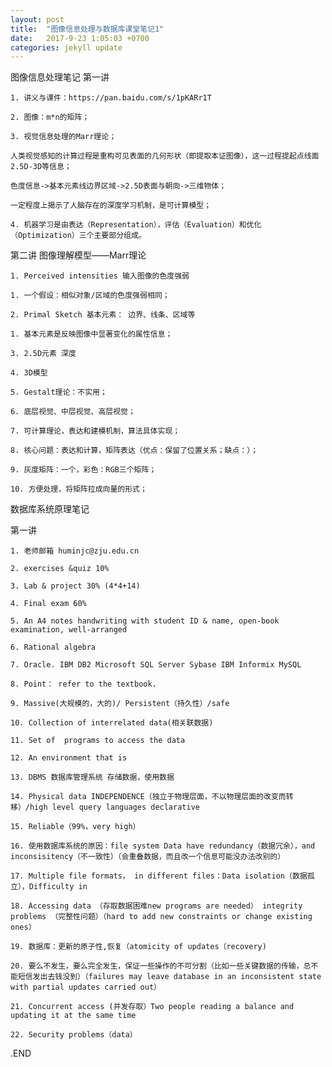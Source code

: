 ```yaml
---
layout: post
title:  "图像信息处理与数据库课堂笔记1"
date:   2017-9-23 1:05:03 +0700
categories: jekyll update
---
```

图像信息处理笔记
第一讲

	1. 讲义与课件：https://pan.baidu.com/s/1pKARr1T
  
	2. 图像：m*n的矩阵；
  
	3. 视觉信息处理的Marr理论；
  
	人类视觉感知的计算过程是重构可见表面的几何形状（即提取本证图像），这一过程提起点线面2.5D-3D等信息；
  
	色度信息->基本元素线边界区域->2.5D表面与朝向->三维物体；
  
	一定程度上揭示了人脑存在的深度学习机制，是可计算模型；
  
	4. 机器学习是由表达（Representation），评估（Evaluation）和优化（Optimization）三个主要部分组成。
  
第二讲 图像理解模型——Marr理论

	1. Perceived intensities 输入图像的色度强弱
  
	1. 一个假设：相似对象/区域的色度强弱相同；
  
	2. Primal Sketch 基本元素： 边界、线条、区域等
  
	1. 基本元素是反映图像中显著变化的属性信息；
  
	3. 2.5D元素 深度
  
	4. 3D模型
  
	5. Gestalt理论：不实用；
  
	6. 底层视觉、中层视觉、高层视觉；
  
	7. 可计算理论，表达和建模机制，算法具体实现；
  
	8. 核心问题：表达和计算，矩阵表达（优点：保留了位置关系；缺点：）；
  
	9. 灰度矩阵：一个，彩色：RGB三个矩阵；
  
	10. 方便处理，将矩阵拉成向量的形式；

数据库系统原理笔记

第一讲

	1. 老师邮箱 huminjc@zju.edu.cn
  
	2. exercises &quiz 10%
 
	3. Lab & project 30% (4*4+14)
  
	4. Final exam 60% 
  
	5. An A4 notes handwriting with student ID & name, open-book examination, well-arranged
  
	6. Rational algebra
  
	7. Oracle. IBM DB2 Microsoft SQL Server Sybase IBM Informix MySQL
  
	8. Point： refer to the textbook.
  
	9. Massive(大规模的，大的)/ Persistent（持久性）/safe
  
	10. Collection of interrelated data(相关联数据)
  
	11. Set of  programs to access the data
  
	12. An environment that is
  
	13. DBMS 数据库管理系统 存储数据，使用数据
  
	14. Physical data INDEPENDENCE（独立于物理层面，不以物理层面的改变而转移）/high level query languages declarative
  
	15. Reliable（99%，very high）
  
	16. 使用数据库系统的原因：file system Data have redundancy（数据冗余），and inconsisitency（不一致性）（会重叠数据，而且改一个信息可能没办法改别的）
  
	17. Multiple file formats， in different files：Data isolation（数据孤立），Difficulty in
  
	18. Accessing data （存取数据困难new programs are needed） integrity problems （完整性问题）（hard to add new constraints or change existing ones）
  
	19. 数据库：更新的原子性,恢复（atomicity of updates（recovery)
  
	20. 要么不发生，要么完全发生，保证一些操作的不可分割（比如一些关键数据的传输，总不能短信发出去钱没到）（failures may leave database in an inconsistent state with partial updates carried out）
  
	21. Concurrent access (并发存取）Two people reading a balance and updating it at the same time
  
	22. Security problems（data）

.END 


[jekyll-docs]: http://jekyllrb.com/docs/home
[jekyll-gh]:   https://github.com/jekyll/jekyll
[jekyll-talk]: https://talk.jekyllrb.com/


